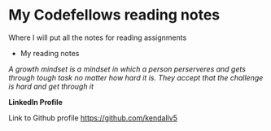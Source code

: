 # My Codefellows reading notes

Where I will put all the notes for reading assignments 

* My reading notes 

*A growth mindset is a mindset in which a person perserveres and gets through tough task no matter how hard it is. They accept that the challenge is hard and get through it*

**LinkedIn Profile**

Link to Github profile https://github.com/kendallv5
